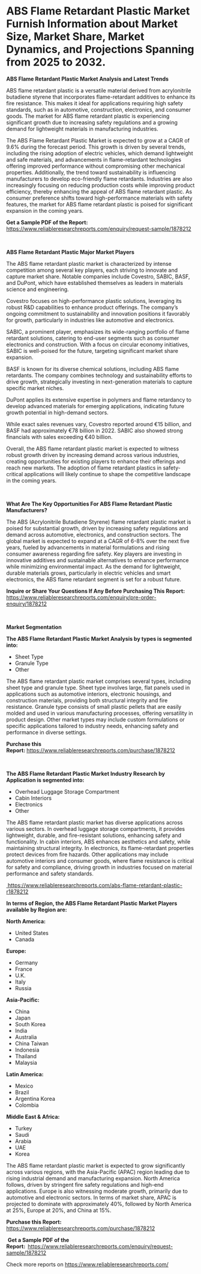 <p><h1>ABS Flame Retardant Plastic Market Furnish Information about Market Size, Market Share, Market Dynamics, and Projections Spanning from 2025 to 2032.</h1></p><p><strong>ABS Flame Retardant Plastic Market Analysis and Latest Trends</strong></p>
<p><p>ABS flame retardant plastic is a versatile material derived from acrylonitrile butadiene styrene that incorporates flame-retardant additives to enhance its fire resistance. This makes it ideal for applications requiring high safety standards, such as in automotive, construction, electronics, and consumer goods. The market for ABS flame retardant plastic is experiencing significant growth due to increasing safety regulations and a growing demand for lightweight materials in manufacturing industries.</p><p>The ABS Flame Retardant Plastic Market is expected to grow at a CAGR of 9.6% during the forecast period. This growth is driven by several trends, including the rising adoption of electric vehicles, which demand lightweight and safe materials, and advancements in flame-retardant technologies offering improved performance without compromising other mechanical properties. Additionally, the trend toward sustainability is influencing manufacturers to develop eco-friendly flame retardants. Industries are also increasingly focusing on reducing production costs while improving product efficiency, thereby enhancing the appeal of ABS flame retardant plastic. As consumer preference shifts toward high-performance materials with safety features, the market for ABS flame retardant plastic is poised for significant expansion in the coming years.</p></p>
<p><strong>Get a Sample PDF of the Report:&nbsp;</strong> <a href="https://www.reliableresearchreports.com/enquiry/request-sample/1878212?utm_campaign=2146&utm_medium=2&utm_source=Github&utm_content=ia&utm_term=04022025&utm_id=abs-flame-retardant-plastic">https://www.reliableresearchreports.com/enquiry/request-sample/1878212</a></p>
<p>&nbsp;</p>
<p><strong>ABS Flame Retardant Plastic Major Market Players</strong></p>
<p><p>The ABS flame retardant plastic market is characterized by intense competition among several key players, each striving to innovate and capture market share. Notable companies include Covestro, SABIC, BASF, and DuPont, which have established themselves as leaders in materials science and engineering.</p><p>Covestro focuses on high-performance plastic solutions, leveraging its robust R&D capabilities to enhance product offerings. The company’s ongoing commitment to sustainability and innovation positions it favorably for growth, particularly in industries like automotive and electronics.</p><p>SABIC, a prominent player, emphasizes its wide-ranging portfolio of flame retardant solutions, catering to end-user segments such as consumer electronics and construction. With a focus on circular economy initiatives, SABIC is well-poised for the future, targeting significant market share expansion.</p><p>BASF is known for its diverse chemical solutions, including ABS flame retardants. The company combines technology and sustainability efforts to drive growth, strategically investing in next-generation materials to capture specific market niches. </p><p>DuPont applies its extensive expertise in polymers and flame retardancy to develop advanced materials for emerging applications, indicating future growth potential in high-demand sectors.</p><p>While exact sales revenues vary, Covestro reported around €15 billion, and BASF had approximately €78 billion in 2022. SABIC also showed strong financials with sales exceeding €40 billion. </p><p>Overall, the ABS flame retardant plastic market is expected to witness robust growth driven by increasing demand across various industries, creating opportunities for existing players to enhance their offerings and reach new markets. The adoption of flame retardant plastics in safety-critical applications will likely continue to shape the competitive landscape in the coming years.</p></p>
<p>&nbsp;</p>
<p><strong>What Are The Key Opportunities For ABS Flame Retardant Plastic Manufacturers?</strong></p>
<p><p>The ABS (Acrylonitrile Butadiene Styrene) flame retardant plastic market is poised for substantial growth, driven by increasing safety regulations and demand across automotive, electronics, and construction sectors. The global market is expected to expand at a CAGR of 6-8% over the next five years, fueled by advancements in material formulations and rising consumer awareness regarding fire safety. Key players are investing in innovative additives and sustainable alternatives to enhance performance while minimizing environmental impact. As the demand for lightweight, durable materials grows, particularly in electric vehicles and smart electronics, the ABS flame retardant segment is set for a robust future.</p></p>
<p><strong>Inquire or Share Your Questions If Any Before Purchasing This Report:</strong> <a href="https://www.reliableresearchreports.com/enquiry/pre-order-enquiry/1878212?utm_campaign=2146&utm_medium=2&utm_source=Github&utm_content=ia&utm_term=04022025&utm_id=abs-flame-retardant-plastic">https://www.reliableresearchreports.com/enquiry/pre-order-enquiry/1878212</a></p>
<p>&nbsp;</p>
<p><strong>Market Segmentation</strong></p>
<p><strong>The ABS Flame Retardant Plastic Market Analysis by types is segmented into:</strong></p>
<p><ul><li>Sheet Type</li><li>Granule Type</li><li>Other</li></ul></p>
<p><p>The ABS flame retardant plastic market comprises several types, including sheet type and granule type. Sheet type involves large, flat panels used in applications such as automotive interiors, electronic housings, and construction materials, providing both structural integrity and fire resistance. Granule type consists of small plastic pellets that are easily molded and used in various manufacturing processes, offering versatility in product design. Other market types may include custom formulations or specific applications tailored to industry needs, enhancing safety and performance in diverse settings.</p></p>
<p><strong>Purchase this Report:&nbsp;</strong><a href="https://www.reliableresearchreports.com/purchase/1878212?utm_campaign=2146&utm_medium=2&utm_source=Github&utm_content=ia&utm_term=04022025&utm_id=abs-flame-retardant-plastic">https://www.reliableresearchreports.com/purchase/1878212</a></p>
<p>&nbsp;</p>
<p><strong>The ABS Flame Retardant Plastic Market Industry Research by Application is segmented into:</strong></p>
<p><ul><li>Overhead Luggage Storage Compartment</li><li>Cabin Interiors</li><li>Electronics</li><li>Other</li></ul></p>
<p><p>The ABS flame retardant plastic market has diverse applications across various sectors. In overhead luggage storage compartments, it provides lightweight, durable, and fire-resistant solutions, enhancing safety and functionality. In cabin interiors, ABS enhances aesthetics and safety, while maintaining structural integrity. In electronics, its flame-retardant properties protect devices from fire hazards. Other applications may include automotive interiors and consumer goods, where flame resistance is critical for safety and compliance, driving growth in industries focused on material performance and safety standards.</p></p>
<p><a href="https://www.reliableresearchreports.com/abs-flame-retardant-plastic-r1878212?utm_campaign=2146&utm_medium=2&utm_source=Github&utm_content=ia&utm_term=04022025&utm_id=abs-flame-retardant-plastic">&nbsp;https://www.reliableresearchreports.com/abs-flame-retardant-plastic-r1878212</a></p>
<p><strong>In terms of Region, the ABS Flame Retardant Plastic Market Players available by Region are:</strong></p>
<p>
    <p> <strong> North America: </strong>
        <ul>
            <li>United States</li>
            <li>Canada</li>
        </ul>
        </p> 
    <p> <strong> Europe: </strong>
        <ul>
            <li>Germany</li>
            <li>France</li>
            <li>U.K.</li>
            <li>Italy</li>
            <li>Russia</li>
        </ul>
        </p> 
    <p> <strong> Asia-Pacific: </strong>
        <ul>
            <li>China</li>
            <li>Japan</li>
            <li>South Korea</li>
            <li>India</li>
            <li>Australia</li>
            <li>China Taiwan</li>
            <li>Indonesia</li>
            <li>Thailand</li>
            <li>Malaysia</li>
        </ul>
        </p> 
    <p> <strong> Latin America: </strong>
        <ul>
            <li>Mexico</li>
            <li>Brazil</li>
            <li>Argentina Korea</li>
            <li>Colombia</li>
        </ul>
        </p> 
    <p> <strong> Middle East & Africa: </strong>
        <ul>
            <li>Turkey</li>
            <li>Saudi</li>
            <li>Arabia</li>
            <li>UAE</li>
            <li>Korea</li>
        </ul>
    </p>
    </p>
<p><p>The ABS flame retardant plastic market is expected to grow significantly across various regions, with the Asia-Pacific (APAC) region leading due to rising industrial demand and manufacturing expansion. North America follows, driven by stringent fire safety regulations and high-end applications. Europe is also witnessing moderate growth, primarily due to automotive and electronic sectors. In terms of market share, APAC is projected to dominate with approximately 40%, followed by North America at 25%, Europe at 20%, and China at 15%.</p></p>
<p><strong>Purchase this Report: </strong><a href="https://www.reliableresearchreports.com/purchase/1878212?utm_campaign=2146&utm_medium=2&utm_source=Github&utm_content=ia&utm_term=04022025&utm_id=abs-flame-retardant-plastic">https://www.reliableresearchreports.com/purchase/1878212</a></p>
<p>&nbsp;<strong>Get a Sample PDF of the Report:&nbsp;&nbsp;</strong><a href="https://www.reliableresearchreports.com/enquiry/request-sample/1878212?utm_campaign=2146&utm_medium=2&utm_source=Github&utm_content=ia&utm_term=04022025&utm_id=abs-flame-retardant-plastic">https://www.reliableresearchreports.com/enquiry/request-sample/1878212</a></p>
<p><strong></strong></p>
<p>Check more reports on <a href="https://www.reliableresearchreports.com/?utm_campaign=2146&utm_medium=2&utm_source=Github&utm_content=ia&utm_term=04022025&utm_id=abs-flame-retardant-plastic">https://www.reliableresearchreports.com/</a></p>